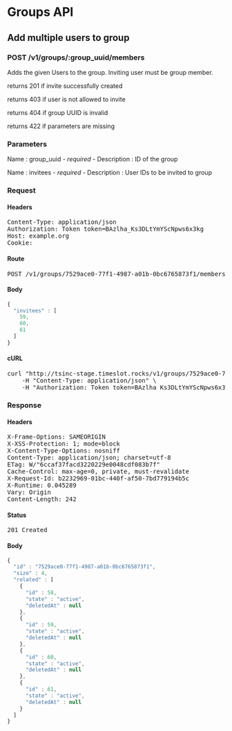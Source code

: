 # Groups API

## Add multiple users to group

### POST /v1/groups/:group_uuid/members

Adds the given Users to the group. Inviting user must be group member.

returns 201 if invite successfully created

returns 403 if user is not allowed to invite

returns 404 if group UUID is invalid

returns 422 if parameters are missing

### Parameters

Name : group_uuid *- required -*
Description : ID of the group

Name : invitees *- required -*
Description : User IDs to be invited to group

### Request

#### Headers

<pre>Content-Type: application/json
Authorization: Token token=BAzlha_Ks3DLtYmYScNpws6x3kg
Host: example.org
Cookie: </pre>

#### Route

<pre>POST /v1/groups/7529ace0-77f1-4987-a01b-0bc6765873f1/members</pre>

#### Body
```javascript
{
  "invitees" : [
    59,
    60,
    61
  ]
}
```


#### cURL

<pre class="request">curl &quot;http://tsinc-stage.timeslot.rocks/v1/groups/7529ace0-77f1-4987-a01b-0bc6765873f1/members&quot; -d &#39;{&quot;invitees&quot;:[59,60,61]}&#39; -X POST \
	-H &quot;Content-Type: application/json&quot; \
	-H &quot;Authorization: Token token=BAzlha_Ks3DLtYmYScNpws6x3kg&quot;</pre>

### Response

#### Headers

<pre>X-Frame-Options: SAMEORIGIN
X-XSS-Protection: 1; mode=block
X-Content-Type-Options: nosniff
Content-Type: application/json; charset=utf-8
ETag: W/&quot;6ccaf37facd3220229e0048cdf083b7f&quot;
Cache-Control: max-age=0, private, must-revalidate
X-Request-Id: b2232969-01bc-440f-af50-7bd779194b5c
X-Runtime: 0.045289
Vary: Origin
Content-Length: 242</pre>

#### Status

<pre>201 Created</pre>

#### Body

```javascript
{
  "id" : "7529ace0-77f1-4987-a01b-0bc6765873f1",
  "size" : 4,
  "related" : [
    {
      "id" : 58,
      "state" : "active",
      "deletedAt" : null
    },
    {
      "id" : 59,
      "state" : "active",
      "deletedAt" : null
    },
    {
      "id" : 60,
      "state" : "active",
      "deletedAt" : null
    },
    {
      "id" : 61,
      "state" : "active",
      "deletedAt" : null
    }
  ]
}
```
